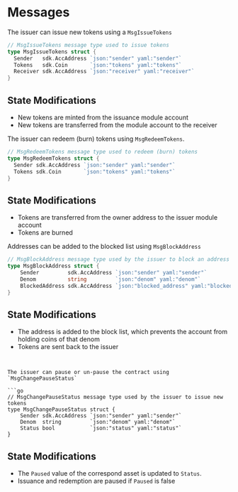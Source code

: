 <!--
order: 3
-->

# Messages

The issuer can issue new tokens using a `MsgIssueTokens`

```go
// MsgIssueTokens message type used to issue tokens
type MsgIssueTokens struct {
  Sender   sdk.AccAddress `json:"sender" yaml:"sender"`
  Tokens   sdk.Coin       `json:"tokens" yaml:"tokens"`
  Receiver sdk.AccAddress `json:"receiver" yaml:"receiver"`
}
```

## State Modifications

* New tokens are minted from the issuance module account
* New tokens are transferred from the module account to the receiver

The issuer can redeem (burn) tokens using `MsgRedeemTokens`.

```go
// MsgRedeemTokens message type used to redeem (burn) tokens
type MsgRedeemTokens struct {
  Sender sdk.AccAddress `json:"sender" yaml:"sender"`
  Tokens sdk.Coin       `json:"tokens" yaml:"tokens"`
}
```

## State Modifications

* Tokens are transferred from the owner address to the issuer module account
* Tokens are burned

Addresses can be added to the blocked list using `MsgBlockAddress`

```go
// MsgBlockAddress message type used by the issuer to block an address from holding or transferring tokens
type MsgBlockAddress struct {
	Sender         sdk.AccAddress `json:"sender" yaml:"sender"`
	Denom          string         `json:"denom" yaml:"denom"`
	BlockedAddress sdk.AccAddress `json:"blocked_address" yaml:"blocked_address"`
}
```

## State Modifications

* The address is added to the block list, which prevents the account from holding coins of that denom
* Tokens are sent back to the issuer

```


The issuer can pause or un-pause the contract using `MsgChangePauseStatus`

```go
// MsgChangePauseStatus message type used by the issuer to issue new tokens
type MsgChangePauseStatus struct {
	Sender sdk.AccAddress `json:"sender" yaml:"sender"`
	Denom  string         `json:"denom" yaml:"denom"`
	Status bool           `json:"status" yaml:"status"`
}
```

## State Modifications

* The `Paused` value of the correspond asset is updated to `Status`.
* Issuance and redemption are paused if `Paused` is false
